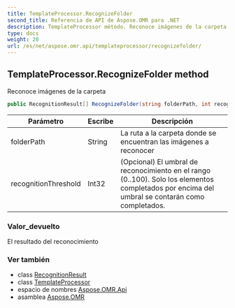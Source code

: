 ```yaml
---
title: TemplateProcessor.RecognizeFolder
second_title: Referencia de API de Aspose.OMR para .NET
description: TemplateProcessor método. Reconoce imágenes de la carpeta
type: docs
weight: 20
url: /es/net/aspose.omr.api/templateprocessor/recognizefolder/
---
```

## TemplateProcessor.RecognizeFolder method

Reconoce imágenes de la carpeta

```csharp
public RecognitionResult[] RecognizeFolder(string folderPath, int recognitionThreshold = -100)
```

| Parámetro | Escribe | Descripción |
| --- | --- | --- |
| folderPath | String | La ruta a la carpeta donde se encuentran las imágenes a reconocer |
| recognitionThreshold | Int32 | (Opcional) El umbral de reconocimiento en el rango (0..100). Solo los elementos completados por encima del umbral se contarán como completados. |

### Valor_devuelto

El resultado del reconocimiento

### Ver también

* class [RecognitionResult](../../../aspose.omr.model/recognitionresult/)
* class [TemplateProcessor](../)
* espacio de nombres [Aspose.OMR.Api](../../templateprocessor/)
* asamblea [Aspose.OMR](../../../)


